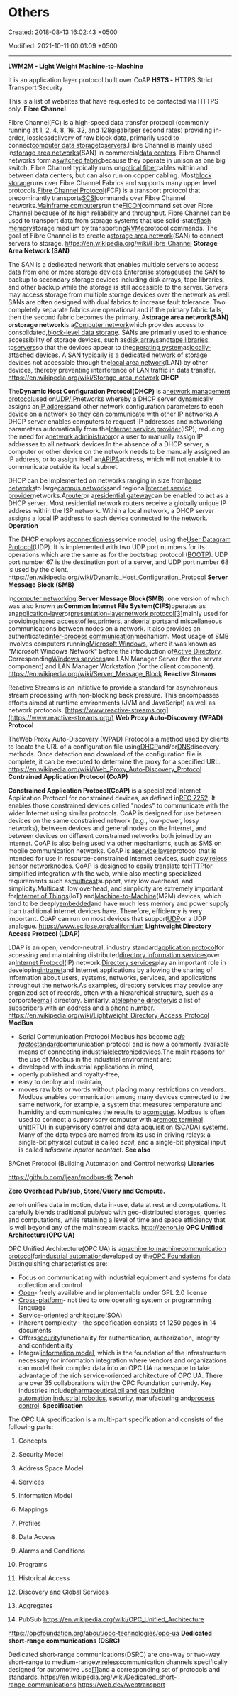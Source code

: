 # Others

Created: 2018-08-13 16:02:43 +0500

Modified: 2021-10-11 00:01:09 +0500

---

**LWM2M - Light Weight Machine-to-Machine**

It is an application layer protocol built over CoAP
**HSTS -** HTTPS Strict Transport Security

This is a list of websites that have requested to be contacted via HTTPS only.
**Fibre Channel**

Fibre Channel(FC) is a high-speed data transfer protocol (commonly running at 1, 2, 4, 8, 16, 32, and 128[gigabit](https://en.wikipedia.org/wiki/Gigabit)per second rates) providing in-order, losslessdelivery of raw block data, primarily used to connect[computer data storage](https://en.wikipedia.org/wiki/Computer_data_storage)to[servers](https://en.wikipedia.org/wiki/Server_(computing)).Fibre Channel is mainly used in[storage area networks](https://en.wikipedia.org/wiki/Storage_area_network)(SAN) in commercial[data centers](https://en.wikipedia.org/wiki/Data_center). Fibre Channel networks form a[switched fabric](https://en.wikipedia.org/wiki/Switched_fabric)because they operate in unison as one big switch. Fibre Channel typically runs on[optical fiber](https://en.wikipedia.org/wiki/Optical_fiber)cables within and between data centers, but can also run on copper cabling.
Most[block storage](https://en.wikipedia.org/wiki/Block_(data_storage))runs over Fibre Channel Fabrics and supports many upper level protocols.[Fibre Channel Protocol](https://en.wikipedia.org/wiki/Fibre_Channel_Protocol)(FCP) is a transport protocol that predominantly transports[SCSI](https://en.wikipedia.org/wiki/Small_Computer_System_Interface)commands over Fibre Channel networks.[Mainframe computers](https://en.wikipedia.org/wiki/Mainframe_computer)run the[FICON](https://en.wikipedia.org/wiki/FICON)command set over Fibre Channel because of its high reliability and throughput. Fibre Channel can be used to transport data from storage systems that use solid-state[flash memory](https://en.wikipedia.org/wiki/Flash_memory)storage medium by transporting[NVMe](https://en.wikipedia.org/wiki/NVM_Express)protocol commands.
The goal of Fibre Channel is to create a[storage area network](https://en.wikipedia.org/wiki/Storage_area_network)(SAN) to connect servers to storage.
<https://en.wikipedia.org/wiki/Fibre_Channel>
**Storage Area Network (SAN)**

The SAN is a dedicated network that enables multiple servers to access data from one or more storage devices.[Enterprise storage](https://en.wikipedia.org/wiki/Enterprise_storage)uses the SAN to backup to secondary storage devices including disk arrays, tape libraries, and other backup while the storage is still accessible to the server. Servers may access storage from multiple storage devices over the network as well.
SANs are often designed with dual fabrics to increase fault tolerance. Two completely separate fabrics are operational and if the primary fabric fails, then the second fabric becomes the primary.
A**storage area network(SAN) orstorage network**is a[Computer network](https://en.wikipedia.org/wiki/Computer_network)which provides access to consolidated,[block-level data storage](https://en.wikipedia.org/wiki/Block_device). SANs are primarily used to enhance accessibility of storage devices, such as[disk arrays](https://en.wikipedia.org/wiki/Disk_array)and[tape libraries](https://en.wikipedia.org/wiki/Tape_library), to[servers](https://en.wikipedia.org/wiki/Server_(computing))so that the devices appear to the[operating system](https://en.wikipedia.org/wiki/Operating_system)as[locally-attached devices](https://en.wikipedia.org/wiki/Direct-attached_storage). A SAN typically is a dedicated network of storage devices not accessible through the[local area network](https://en.wikipedia.org/wiki/Local_area_network)(LAN) by other devices, thereby preventing interference of LAN traffic in data transfer.
<https://en.wikipedia.org/wiki/Storage_area_network>
**DHCP**

The**Dynamic Host Configuration Protocol(DHCP)** is a[network management protocol](https://en.wikipedia.org/wiki/Network_protocol)used on[UDP/IP](https://en.wikipedia.org/wiki/UDP/IP)networks whereby a DHCP server dynamically assigns an[IP address](https://en.wikipedia.org/wiki/IP_address)and other network configuration parameters to each device on a network so they can communicate with other IP networks.A DHCP server enables computers to request IP addresses and networking parameters automatically from the[Internet service provider](https://en.wikipedia.org/wiki/Internet_service_provider)(ISP), reducing the need for a[network administrator](https://en.wikipedia.org/wiki/Network_administrator)or a user to manually assign IP addresses to all network devices.In the absence of a DHCP server, a computer or other device on the network needs to be manually assigned an IP address, or to assign itself an[APIPA](https://en.wikipedia.org/wiki/APIPA)address, which will not enable it to communicate outside its local subnet.

DHCP can be implemented on networks ranging in size from[home networks](https://en.wikipedia.org/wiki/Home_network)to large[campus networks](https://en.wikipedia.org/wiki/Campus_network)and regional[Internet service provider](https://en.wikipedia.org/wiki/Internet_service_provider)networks.A[router](https://en.wikipedia.org/wiki/Router_(computing))or a[residential gateway](https://en.wikipedia.org/wiki/Residential_gateway)can be enabled to act as a DHCP server. Most residential network routers receive a globally unique IP address within the ISP network. Within a local network, a DHCP server assigns a local IP address to each device connected to the network.
**Operation**

The DHCP employs a[connectionless](https://en.wikipedia.org/wiki/Connectionless_communication)service model, using the[User Datagram Protocol](https://en.wikipedia.org/wiki/User_Datagram_Protocol)(UDP). It is implemented with two UDP port numbers for its operations which are the same as for the bootstrap protocol ([BOOTP](https://en.wikipedia.org/wiki/BOOTP)). UDP port number 67 is the destination port of a server, and UDP port number 68 is used by the client.
<https://en.wikipedia.org/wiki/Dynamic_Host_Configuration_Protocol>
**Server Message Block (SMB)**

In[computer networking](https://en.wikipedia.org/wiki/Computer_network),**Server Message Block(SMB**), one version of which was also known as**Common Internet File System(CIFS**)operates as an[application-layer](https://en.wikipedia.org/wiki/Application_layer)or[presentation-layer](https://en.wikipedia.org/wiki/Presentation_layer)[network protocol](https://en.wikipedia.org/wiki/Communication_protocol)[[3]](https://en.wikipedia.org/wiki/Server_Message_Block#cite_note-3)mainly used for providing[shared access](https://en.wikipedia.org/wiki/Shared_access)to[files](https://en.wikipedia.org/wiki/Computer_file),[printers](https://en.wikipedia.org/wiki/Computer_printer), and[serial ports](https://en.wikipedia.org/wiki/Serial_port)and miscellaneous communications between nodes on a network. It also provides an authenticated[inter-process communication](https://en.wikipedia.org/wiki/Inter-process_communication)mechanism. Most usage of SMB involves computers running[Microsoft Windows](https://en.wikipedia.org/wiki/Microsoft_Windows), where it was known as "Microsoft Windows Network" before the introduction of[Active Directory](https://en.wikipedia.org/wiki/Active_Directory). Corresponding[Windows services](https://en.wikipedia.org/wiki/Windows_service)are LAN Manager Server (for the server component) and LAN Manager Workstation (for the client component).
<https://en.wikipedia.org/wiki/Server_Message_Block>
**Reactive Streams**

Reactive Streams is an initiative to provide a standard for asynchronous stream processing with non-blocking back pressure. This encompasses efforts aimed at runtime environments (JVM and JavaScript) as well as network protocols.
[https://www.reactive-streams.org](https://www.reactive-streams.org/)
**Web Proxy Auto-Discovery (WPAD) Protocol**

TheWeb Proxy Auto-Discovery (WPAD) Protocolis a method used by clients to locate the URL of a configuration file using[DHCP](https://en.wikipedia.org/wiki/Dynamic_Host_Configuration_Protocol)and/or[DNS](https://en.wikipedia.org/wiki/Domain_Name_System)discovery methods. Once detection and download of the configuration file is complete, it can be executed to determine the proxy for a specified URL.
<https://en.wikipedia.org/wiki/Web_Proxy_Auto-Discovery_Protocol>
**Contrained Application Protocol (CoAP)**

**Constrained Application Protocol(CoAP)** is a specialized Internet Application Protocol for constrained devices, as defined in[RFC 7252](https://tools.ietf.org/html/rfc7252). It enables those constrained devices called "nodes" to communicate with the wider Internet using similar protocols. CoAP is designed for use between devices on the same constrained network (e.g., low-power, lossy networks), between devices and general nodes on the Internet, and between devices on different constrained networks both joined by an internet. CoAP is also being used via other mechanisms, such as SMS on mobile communication networks.
CoAP is a[service layer](https://en.wikipedia.org/wiki/Service_layer)protocol that is intended for use in resource-constrained internet devices, such as[wireless sensor network](https://en.wikipedia.org/wiki/Wireless_sensor_network)nodes. CoAP is designed to easily translate to[HTTP](https://en.wikipedia.org/wiki/HTTP)for simplified integration with the web, while also meeting specialized requirements such as[multicast](https://en.wikipedia.org/wiki/Multicast)support, very low overhead, and simplicity.Multicast, low overhead, and simplicity are extremely important for[Internet of Things](https://en.wikipedia.org/wiki/Internet_of_Things)(IoT) and[Machine-to-Machine](https://en.wikipedia.org/wiki/Machine-to-Machine)(M2M) devices, which tend to be deeply[embedded](https://en.wikipedia.org/wiki/Embedded_system)and have much less memory and power supply than traditional internet devices have. Therefore, efficiency is very important. CoAP can run on most devices that support[UDP](https://en.wikipedia.org/wiki/User_Datagram_Protocol)or a UDP analogue.
<https://www.eclipse.org/californium>
**Lightweight Directory Access Protocol (LDAP)**

LDAP is an open, vendor-neutral, industry standard[application protocol](https://en.wikipedia.org/wiki/Application_protocol)for accessing and maintaining distributed[directory information services](https://en.wikipedia.org/wiki/Directory_service)over an[Internet Protocol](https://en.wikipedia.org/wiki/Internet_Protocol)(IP) network.[Directory services](https://en.wikipedia.org/wiki/Directory_service)play an important role in developing[intranet](https://en.wikipedia.org/wiki/Intranet)and Internet applications by allowing the sharing of information about users, systems, networks, services, and applications throughout the network.As examples, directory services may provide any organized set of records, often with a hierarchical structure, such as a corporate[email](https://en.wikipedia.org/wiki/Email) directory. Similarly, a[telephone directory](https://en.wikipedia.org/wiki/Telephone_directory)is a list of subscribers with an address and a phone number.
<https://en.wikipedia.org/wiki/Lightweight_Directory_Access_Protocol>
**ModBus**
-   Serial Communication Protocol
Modbus has become a[*de facto*](https://en.wikipedia.org/wiki/De_facto)[standard](https://en.wikipedia.org/wiki/Standardization)communication protocol and is now a commonly available means of connecting industrial[electronic](https://en.wikipedia.org/wiki/Electronics)devices.The main reasons for the use of Modbus in the industrial environment are:
-   developed with industrial applications in mind,
-   openly published and royalty-free,
-   easy to deploy and maintain,
-   moves raw bits or words without placing many restrictions on vendors.
Modbus enables communication among many devices connected to the same network, for example, a system that measures temperature and humidity and communicates the results to a[computer](https://en.wikipedia.org/wiki/Computer). Modbus is often used to connect a supervisory computer with a[remote terminal unit](https://en.wikipedia.org/wiki/Remote_terminal_unit)(RTU) in supervisory control and data acquisition ([SCADA](https://en.wikipedia.org/wiki/SCADA)) systems. Many of the data types are named from its use in driving relays: a single-bit physical output is called a*coil*, and a single-bit physical input is called a*discrete input*or a*contact*.
**See also**

BACnet Protocol (Building Automation and Control networks)
**Libraries**

<https://github.com/ljean/modbus-tk>
**Zenoh**

**Zero Overhead Pub/sub, Store/Query and Compute.**

zenoh unifies data in motion, data in-use, data at rest and computations. It carefully blends traditional pub/sub with geo-distributed storages, queries and computations, while retaining a level of time and space efficiency that is well beyond any of the mainstream stacks.
<http://zenoh.io>
**OPC Unified Architecture(OPC UA)**

OPC Unified Architecture(OPC UA) is a[machine to machine](https://en.wikipedia.org/wiki/Machine_to_machine)[communication protocol](https://en.wikipedia.org/wiki/Communication_protocol)for[industrial automation](https://en.wikipedia.org/wiki/Industrial_automation)developed by the[OPC Foundation](https://en.wikipedia.org/wiki/OPC_Foundation). Distinguishing characteristics are:
-   Focus on communicating with industrial equipment and systems for data collection and control
-   [Open](https://en.wikipedia.org/wiki/Open_standard)- freely available and implementable under GPL 2.0 license
-   [Cross-platform](https://en.wikipedia.org/wiki/Cross-platform)- not tied to one operating system or programming language
-   [Service-oriented architecture](https://en.wikipedia.org/wiki/Service-oriented_architecture)(SOA)
-   Inherent complexity - the specification consists of 1250 pages in 14 documents
-   Offers[security](https://en.wikipedia.org/wiki/Information_security)functionality for authentication, authorization, integrity and confidentiality
-   Integral[information model](https://en.wikipedia.org/wiki/Information_model), which is the foundation of the infrastructure necessary for information integration where vendors and organizations can model their complex data into an OPC UA namespace to take advantage of the rich service-oriented architecture of OPC UA. There are over 35 collaborations with the OPC Foundation currently. Key industries include[pharmaceutical](https://en.wikipedia.org/wiki/Pharmaceutical_industry),[oil and gas](https://en.wikipedia.org/wiki/Oil_and_gas_industry),[building automation](https://en.wikipedia.org/wiki/Building_automation),[industrial robotics](https://en.wikipedia.org/wiki/Industrial_robotics), security, manufacturing and[process control](https://en.wikipedia.org/wiki/Process_control).
**Specification**

The OPC UA specification is a multi-part specification and consists of the following parts:

1.  Concepts

2.  Security Model

3.  Address Space Model

4.  Services

5.  Information Model

6.  Mappings

7.  Profiles

8.  Data Access

9.  Alarms and Conditions

10. Programs

11. Historical Access

12. Discovery and Global Services

13. Aggregates

14. PubSub
<https://en.wikipedia.org/wiki/OPC_Unified_Architecture>

<https://opcfoundation.org/about/opc-technologies/opc-ua>
**Dedicated short-range communications (DSRC)**

Dedicated short-range communications(DSRC) are one-way or two-way short-range to medium-range[wireless](https://en.wikipedia.org/wiki/Wireless)communication channels specifically designed for automotive use[[1]](https://en.wikipedia.org/wiki/Dedicated_short-range_communications#cite_note-1)and a corresponding set of protocols and standards.
<https://en.wikipedia.org/wiki/Dedicated_short-range_communications>
<https://web.dev/webtransport>
